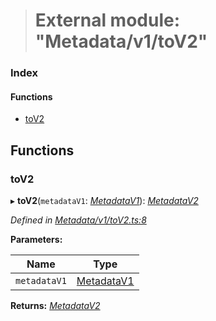 > # External module: "Metadata/v1/toV2"

### Index

#### Functions

* [toV2](_metadata_v1_tov2_.md#tov2)

## Functions

###  toV2

▸ **toV2**(`metadataV1`: *[MetadataV1](../classes/_metadata_v1_metadata_.metadatav1.md)*): *[MetadataV2](../classes/_metadata_v2_metadata_.metadatav2.md)*

*Defined in [Metadata/v1/toV2.ts:8](https://github.com/polkadot-js/api/blob/8c4320c/packages/types/src/Metadata/v1/toV2.ts#L8)*

**Parameters:**

Name | Type |
------ | ------ |
`metadataV1` | [MetadataV1](../classes/_metadata_v1_metadata_.metadatav1.md) |

**Returns:** *[MetadataV2](../classes/_metadata_v2_metadata_.metadatav2.md)*